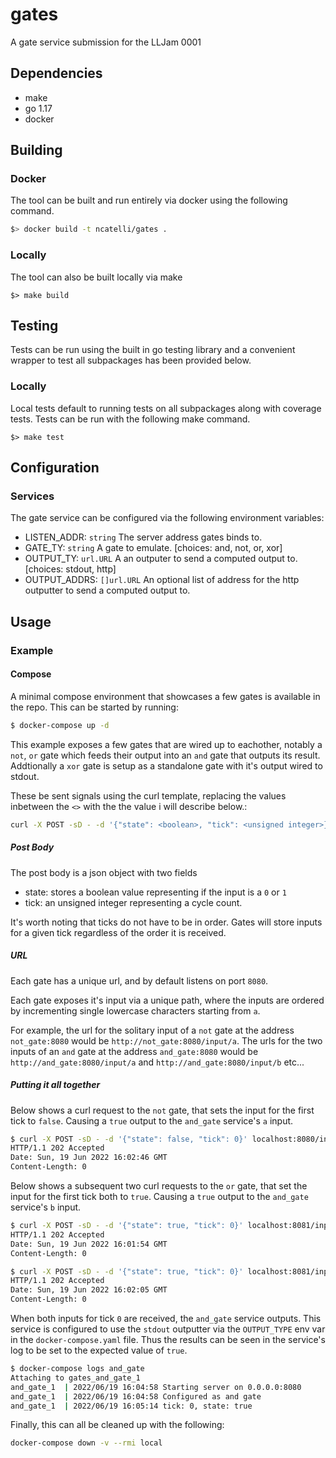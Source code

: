 # gates
A gate service submission for the LLJam 0001

## Dependencies
- make
- go 1.17
- docker

## Building
### Docker
The tool can be built and run entirely via docker using the following command.

```sh
$> docker build -t ncatelli/gates .
```

### Locally
The tool can also be built locally via make 

```
$> make build
```

## Testing
Tests can be run using the built in go testing library and a convenient wrapper to test all subpackages has been provided below.

### Locally
Local tests default to running tests on all subpackages along with coverage tests.
Tests can be run with the following make command.

```
$> make test
```

## Configuration
### Services
The gate service can be configured via the following environment variables:

- LISTEN_ADDR:        `string`  The server address gates binds to.
- GATE_TY: `string`  A gate to emulate. [choices: and, not, or, xor]
- OUTPUT_TY:  `url.URL` A an outputer to send a computed output to. [choices: stdout, http]
- OUTPUT_ADDRS:  `[]url.URL` An optional list of address for the http outputter to send a computed output to.

## Usage
### Example
#### Compose
A minimal compose environment that showcases a few gates is available in the repo. This can be started by running:

```bash
$ docker-compose up -d
```

This example exposes a few gates that are wired up to eachother, notably a `not`, `or` gate which feeds their output into an `and` gate that outputs its result. Addtionally a `xor` gate is setup as a standalone gate with it's output wired to stdout.

These be sent signals using the curl template, replacing the values inbetween the `<>` with the the value i will describe below.:

```bash
curl -X POST -sD - -d '{"state": <boolean>, "tick": <unsigned integer>}' <gate host>:8080/input/<input id>
```

##### Post Body
The post body is a json object with two fields

- state: stores a boolean value representing if the input is a `0` or `1`
- tick: an unsigned integer representing a cycle count.

It's worth noting that ticks do not have to be in order. Gates will store inputs for a given tick regardless of the order it is received.

##### URL
Each gate has a unique url, and by default listens on port `8080`.

Each gate exposes it's input via a unique path, where the inputs are ordered by incrementing single lowercase characters starting from `a`.

For example, the url for the solitary input of a `not` gate at the address `not_gate:8080` would be `http://not_gate:8080/input/a`. The urls for the two inputs of an `and` gate at the address `and_gate:8080` would be `http://and_gate:8080/input/a` and `http://and_gate:8080/input/b` etc...

##### Putting it all together
Below shows a curl request to the `not` gate, that sets the input for the first tick to `false`. Causing a `true` output to the `and_gate` service's `a` input.

```bash
$ curl -X POST -sD - -d '{"state": false, "tick": 0}' localhost:8080/input/a
HTTP/1.1 202 Accepted
Date: Sun, 19 Jun 2022 16:02:46 GMT
Content-Length: 0

```

Below shows a subsequent two curl requests to the `or` gate, that set the input for the first tick both to `true`. Causing a `true` output to the `and_gate` service's `b` input.

```bash
$ curl -X POST -sD - -d '{"state": true, "tick": 0}' localhost:8081/input/a
HTTP/1.1 202 Accepted
Date: Sun, 19 Jun 2022 16:01:54 GMT
Content-Length: 0

$ curl -X POST -sD - -d '{"state": true, "tick": 0}' localhost:8081/input/b
HTTP/1.1 202 Accepted
Date: Sun, 19 Jun 2022 16:02:05 GMT
Content-Length: 0
```

When both inputs for tick `0` are received, the `and_gate` service outputs. This service is configured to use the `stdout` outputter via the `OUTPUT_TYPE` env var in the `docker-compose.yaml` file. Thus the results can be seen in the service's log to be set to the expected value of `true`.

```bash
$ docker-compose logs and_gate                                              
Attaching to gates_and_gate_1
and_gate_1  | 2022/06/19 16:04:58 Starting server on 0.0.0.0:8080
and_gate_1  | 2022/06/19 16:04:58 Configured as and gate
and_gate_1  | 2022/06/19 16:05:14 tick: 0, state: true
```

Finally, this can all be cleaned up with the following:

```bash
docker-compose down -v --rmi local
```